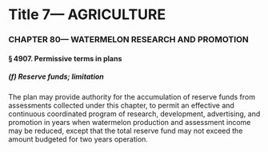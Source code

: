 
# Title 7— AGRICULTURE
### CHAPTER 80— WATERMELON RESEARCH AND PROMOTION
#### § 4907. Permissive terms in plans
##### (f) Reserve funds; limitation

The plan may provide authority for the accumulation of reserve funds from assessments collected under this chapter, to permit an effective and continuous coordinated program of research, development, advertising, and promotion in years when watermelon production and assessment income may be reduced, except that the total reserve fund may not exceed the amount budgeted for two years operation.
